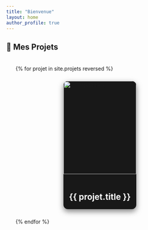 ```yaml
---
title: "Bienvenue"
layout: home
author_profile: true
---
```


## 🚀 Mes Projets  

<div class="projets-grid">
  {% for projet in site.projets reversed %}
  <div class="projet-card">
    <a href="{{ projet.url }}">
      <div class="projet-thumbnail">
        <img src="{{ projet.header.image }}" alt="{{ projet.title }}">
        <div class="overlay"></div>
      </div>
      <div class="projet-info">
        <h3>{{ projet.title }}</h3>
      </div>
    </a>
  </div>
  {% endfor %}
</div>


<style>
/* ✅ Grid Layout */
.projets-grid {
  display: grid;
  grid-template-columns: repeat(1, 1fr); /* Par défaut : 1 colonne */
  gap: 25px;
  width: 90%;
  margin: 0 auto;
  padding: 20px 0;
}

/* 🖥️ PC - 2 colonnes */
@media (min-width: 1024px) {
  .projets-grid {
    grid-template-columns: repeat(3, 3fr);
  }
}

/* 📱 Mobile - 1 colonne */
@media (max-width: 768px) {
  .projets-grid {
    grid-template-columns: repeat(1, 1fr);
    width: 100%;
  }
}

/* 🎨 ✅ Card Style */
.projet-card {
  background: #181818;
  border-radius: 12px;
  overflow: hidden;
  box-shadow: 0 6px 15px rgba(0, 0, 0, 0.5);
  transition: transform 0.3s ease-in-out, box-shadow 0.3s ease;
  max-width: 500px; /* 🔥 Augmenté à 500px */
  margin: auto;
  position: relative;
}

.projet-card:hover {
  transform: translateY(-5px);
  box-shadow: 0 8px 20px rgba(0, 0, 0, 0.6);
}

/* 🎨 ✅ Thumbnail */
.projet-thumbnail {
  position: relative;
  overflow: hidden;
  height: 250px; /* 🔥 Légèrement augmenté */
}

.projet-thumbnail img {
  width: 100%;
  height: 100%;
  object-fit: cover;
  transition: transform 0.4s ease-in-out;
}

/* ✅ Hover Effect */
.projet-card:hover .projet-thumbnail img {
  transform: scale(1.1) translateY(-10px);
}

/* ✅ Overlay */
.overlay {
  position: absolute;
  top: 0;
  left: 0;
  width: 100%;
  height: 100%;
  background: rgba(0, 0, 0, 0.5);
  opacity: 0;
  transition: opacity 0.3s ease-in-out;
}

.projet-card:hover .overlay {
  opacity: 1;
}

/* 🎨 ✅ Info */
.projet-info {
  padding: 15px;
  text-align: center;
}

.projet-info h3 {
  font-size: 1.6em; /* 🔥 Légèrement agrandi */
  color: #fff;
  margin-bottom: 5px;
  text-decoration: none; /* ❌ Supprime le soulignement */
}

/* ✅ Supprime le soulignement des liens */
.projet-card a {
  text-decoration: none;
  color: inherit;
}
</style>
